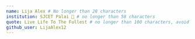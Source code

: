 ```yaml
---
name: Lija Alex # No longer than 28 characters
institution: SJCET Palai 🚩 # no longer than 58 characters
quote: Live Life To The Fullest # no longer than 100 characters, avoid using quotes(") to guarantee the format remains the same.
github_user: LijaAlex12
---
```

